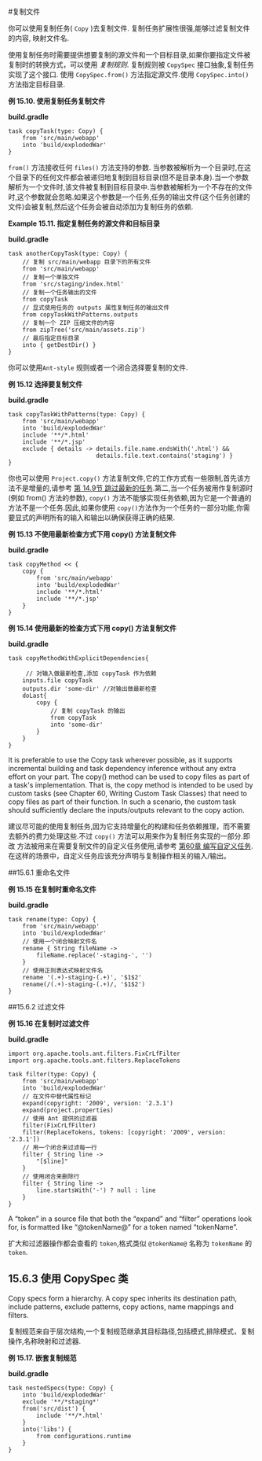 #复制文件

你可以使用复制任务( `Copy` )去复制文件. 复制任务扩展性很强,能够过滤复制文件的内容, 映射文件名.

使用复制任务时需要提供想要复制的源文件和一个目标目录,如果你要指定文件被复制时的转换方式，可以使用 _复制规则_. 复制规则被 `CopySpec` 接口抽象,复制任务实现了这个接口. 使用 `CopySpec.from()` 方法指定源文件.使用 `CopySpec.into()` 方法指定目标目录.

**例 15.10. 使用复制任务复制文件**

**build.gradle**
```
task copyTask(type: Copy) {
    from 'src/main/webapp'
    into 'build/explodedWar'
}

```

`from()` 方法接收任何 `files()` 方法支持的参数. 当参数被解析为一个目录时,在这个目录下的任何文件都会被递归地复制到目标目录(但不是目录本身).当一个参数解析为一个文件时,该文件被复制到目标目录中.当参数被解析为一个不存在的文件时,这个参数就会忽略.如果这个参数是一个任务,任务的输出文件(这个任务创建的文件)会被复制,然后这个任务会被自动添加为复制任务的依赖.

**Example 15.11. 指定复制任务的源文件和目标目录**

**build.gradle**
```
task anotherCopyTask(type: Copy) {
    // 复制 src/main/webapp 目录下的所有文件
    from 'src/main/webapp'
    // 复制一个单独文件
    from 'src/staging/index.html'
    // 复制一个任务输出的文件
    from copyTask
    // 显式使用任务的 outputs 属性复制任务的输出文件
    from copyTaskWithPatterns.outputs
    // 复制一个 ZIP 压缩文件的内容
    from zipTree('src/main/assets.zip')
    // 最后指定目标目录
    into { getDestDir() }
}

```

你可以使用`Ant-style` 规则或者一个闭合选择要复制的文件.

**例 15.12 选择要复制文件**

**build.gradle**
```
task copyTaskWithPatterns(type: Copy) {
    from 'src/main/webapp'
    into 'build/explodedWar'
    include '**/*.html'
    include '**/*.jsp'
    exclude { details -> details.file.name.endsWith('.html') &&
                         details.file.text.contains('staging') }
}
```
你也可以使用 `Project.copy()` 方法复制文件,它的工作方式有一些限制,首先该方法不是增量的,请参考 [第 14.9节 跳过最新的任务](https://docs.gradle.org/current/userguide/more_about_tasks.html#sec:up_to_date_checks).第二,当一个任务被用作复制源时(例如 from() 方法的参数), `copy()` 方法不能够实现任务依赖,因为它是一个普通的方法不是一个任务.因此,如果你使用 `copy()`方法作为一个任务的一部分功能,你需要显式的声明所有的输入和输出以确保获得正确的结果.

**例 15.13 不使用最新检查方式下用 copy() 方法复制文件**

**build.gradle**
```
task copyMethod << {
    copy {
        from 'src/main/webapp'
        into 'build/explodedWar'
        include '**/*.html'
        include '**/*.jsp'
    }
}
```



**例 15.14 使用最新的检查方式下用 copy() 方法复制文件**

**build.gradle**

```
task copyMethodWithExplicitDependencies{

     // 对输入做最新检查,添加 copyTask 作为依赖
    inputs.file copyTask
    outputs.dir 'some-dir' //对输出做最新检查
    doLast{
        copy {
            // 复制 copyTask 的输出
            from copyTask
            into 'some-dir'
        }
    }
}

```

It is preferable to use the Copy task wherever possible, as it supports incremental building and task dependency inference without any extra effort on your part. The copy() method can be used to copy files as part of a task's implementation. That is, the copy method is intended to be used by custom tasks (see Chapter 60, Writing Custom Task Classes) that need to copy files as part of their function. In such a scenario, the custom task should sufficiently declare the inputs/outputs relevant to the copy action.

建议尽可能的使用复制任务,因为它支持增量化的构建和任务依赖推理，而不需要去额外的费力处理这些.不过 `copy()` 方法可以用来作为复制任务实现的一部分.即改 方法被用来在需要复制文件的自定义任务使用,请参考 [第60章 编写自定义任务](https://docs.gradle.org/current/userguide/custom_tasks.html).在这样的场景中，自定义任务应该充分声明与复制操作相关的输入/输出。

##15.6.1 重命名文件

**例 15.15 在复制时重命名文件**

**build.gradle**

```
task rename(type: Copy) {
    from 'src/main/webapp'
    into 'build/explodedWar'
    // 使用一个闭合映射文件名
    rename { String fileName ->
        fileName.replace('-staging-', '')
    }
    // 使用正则表达式映射文件名
    rename '(.+)-staging-(.+)', '$1$2'
    rename(/(.+)-staging-(.+)/, '$1$2')
}

```

##15.6.2 过滤文件

**例 15.16 在复制时过滤文件**

**build.gradle**

```
import org.apache.tools.ant.filters.FixCrLfFilter
import org.apache.tools.ant.filters.ReplaceTokens

task filter(type: Copy) {
    from 'src/main/webapp'
    into 'build/explodedWar'
    // 在文件中替代属性标记
    expand(copyright: '2009', version: '2.3.1')
    expand(project.properties)
    // 使用 Ant 提供的过滤器
    filter(FixCrLfFilter)
    filter(ReplaceTokens, tokens: [copyright: '2009', version: '2.3.1'])
    // 用一个闭合来过滤每一行
    filter { String line ->
        "[$line]"
    }
    // 使用闭合来删除行
    filter { String line ->
        line.startsWith('-') ? null : line
    }
}

```

A “token” in a source file that both the “expand” and “filter” operations look for, is formatted like “@tokenName@” for a token named “tokenName”.

扩大和过滤器操作都会查看的 `token`,格式类似 `@tokenName@` 名称为 `tokenName` 的 `token`.

## 15.6.3  使用 CopySpec 类

Copy specs form a hierarchy. A copy spec inherits its destination path, include patterns, exclude patterns, copy actions, name mappings and filters.

复制规范来自于层次结构,一个复制规范继承其目标路径,包括模式,排除模式，复制操作,名称映射和过滤器.

**例 15.17. 嵌套复制规范**

**build.gradle**

```
task nestedSpecs(type: Copy) {
    into 'build/explodedWar'
    exclude '**/*staging*'
    from('src/dist') {
        include '**/*.html'
    }
    into('libs') {
        from configurations.runtime
    }
}


```









































